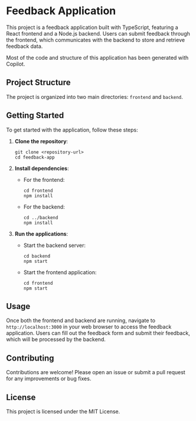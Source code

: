 # Feedback Application

This project is a feedback application built with TypeScript, featuring a React frontend and a Node.js backend. Users can submit feedback through the frontend, which communicates with the backend to store and retrieve feedback data.

Most of the code and structure of this application has been generated with Copilot.

## Project Structure

The project is organized into two main directories: `frontend` and `backend`.

## Getting Started

To get started with the application, follow these steps:

1. **Clone the repository**:
   ```
   git clone <repository-url>
   cd feedback-app
   ```

2. **Install dependencies**:
   - For the frontend:
     ```
     cd frontend
     npm install
     ```
   - For the backend:
     ```
     cd ../backend
     npm install
     ```

3. **Run the applications**:
   - Start the backend server:
     ```
     cd backend
     npm start
     ```
   - Start the frontend application:
     ```
     cd frontend
     npm start
     ```

## Usage

Once both the frontend and backend are running, navigate to `http://localhost:3000` in your web browser to access the feedback application. Users can fill out the feedback form and submit their feedback, which will be processed by the backend.

## Contributing

Contributions are welcome! Please open an issue or submit a pull request for any improvements or bug fixes.

## License

This project is licensed under the MIT License.